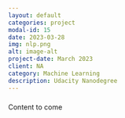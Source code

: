 ```yaml
---
layout: default
categories: project
modal-id: 15
date: 2023-03-28
img: nlp.png
alt: image-alt
project-date: March 2023
client: NA
category: Machine Learning
description: Udacity Nanodegree
---
```


###
Content to come
